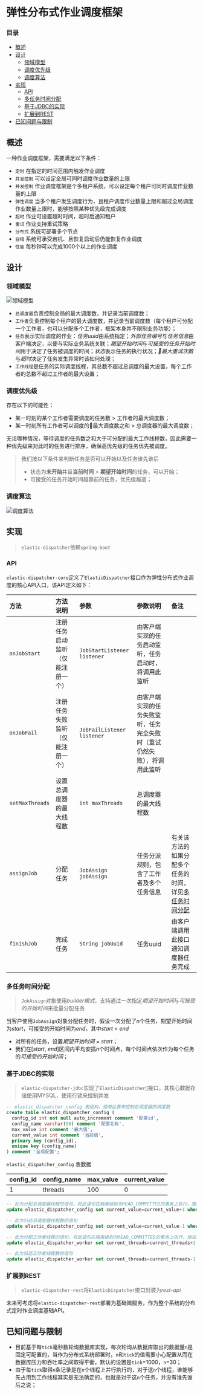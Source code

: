 # 弹性分布式作业调度框架

### 目录

- [概述](#briefing)
- [设计](#design)
  - [领域模型](#domain)
  - [调度优先级](#priority)
  - [调度算法](#algorithm)
- [实现](#implementation)
  - [API](#api)
  - [多任务时间分配](#time-assign)
  - [基于JDBC的实现](#jdbc-implementation)
  - [扩展到REST](#rest)
- [已知问题与限制](#issue)

<a name="briefing"></a>

## 概述

一种作业调度框架，需要满足以下条件：

* `定时` 在指定的时间范围内触发作业调度
* `并发控制` 可以设定全局可同时调度作业数量的上限
* `并发控制` 作业调度框架是个多租户系统，可以设定每个租户可同时调度作业数量的上限
* `弹性调度` 当多个租户发生调度行为，且租户调度作业数量上限和超过全局调度作业数量上限时，能够按照某种优先级完成调度
* `超时` 作业可设置超时时间，超时后通知租户
* `重试` 作业支持重试策略
* `分布式` 系统可部署多个节点
* `容错` 系统可承受宕机、且恢复启动后仍能恢复作业调度
* `性能` 每秒钟可以完成1000个以上的作业调度

<a name="design"></a>

## 设计

<a name="domain"></a>

### 领域模型

![领域模型](uml/domain.png)

* `总调度器`负责控制全局的最大调度数，并记录当前调度数；
* `工作者`负责控制每个租户的最大调度数，并记录当前调度数（每个租户可分配一个工作者，也可以分配多个工作者，框架本身并不限制业务功能）；
* `任务`表示实际调度的作业：*任务uuid*由系统指定；*外部任务编号*与*任务信息*由客户端决定，以便与实际业务系统关联；*期望开始时间*与*可接受的任务开始时间*用于决定了任务被调度的时间；*状态*表示任务的执行状况；*最大重试次数*与*超时*决定了任务发生异常时该如何处理；
* `工作线程`是任务的实际调度线程，其总数不超过总调度的最大设置，每个工作者的总数不超过工作者的最大设置；

<a name="priority"></a>

### 调度优先级

存在以下的可能性：
* 某一时刻的某个工作者需要调度的任务数 > 工作者的最大调度数；
* 某一时刻所有工作者可以调度的最大调度数之和 > 总调度器的最大调度数；

无论哪种情况，等待调度的任务数之和大于可分配的最大工作线程数，因此需要一种优先级来对此时的任务进行排序，确保高优先级的任务优先被调度。

> 我们按以下条件来判断任务是否可以开始以及任务谁先谁后
> * 状态为**未开始**并且**当前时间** > **期望开始时间**的任务，可以开始；
> * 可接受的任务开始时间越靠前的任务，优先级越高；

<a name="algorithm"></a>

### 调度算法

![调度算法](uml/algorithm.png)

<a name="implementation"></a>

## 实现

> `elastic-dispatcher`依赖`spring-boot`

<a name="api"></a>

### API

`elastic-dispatcher-core`定义了`ElasticDispatcher`接口作为弹性分布式作业调度的核心API入口，该API定义如下：

方法 | 方法说明 | 参数 | 参数说明 | 备注
:-- | :-- | :-- | :-- | :--
`onJobStart` | 注册任务启动监听（仅能注册一个）| `JobStartListener listener` | 由客户端实现的任务启动监听，任务启动时，将调用此监听 |
`onJobFail` | 注册任务失败监听（仅能注册一个）| `JobFailListener listener` | 由客户端实现的任务失败监听，任务完全失败时（重试仍然失败），将调用此监听 |
`setMaxThreads` | 设置总调度器的最大线程数 | `int maxThreads` | 总调度器的最大线程数 |
`assignJob` | 分配任务 | `JobAssign jobAssign` | 任务分派规则，包含了工作者及多个任务信息 | 有关该方法的如果分配多个任务的时间，详见[多任务时间分配](#time-assign)
`finishJob` | 完成任务 | `String jobUuid` | 任务uuid | 由客户端调用此接口通知调度器任务完成

<a name="time-assign">

### 多任务时间分配

> `JobAssign`对象使用*builder模式*，支持通过一次指定*期望开始时间*与*可接受的开始时间*来批量分配任务

当客户使用`JobAssign`对象分配任务时，假设一次分配了*n*个任务，期望开始时间为*start*，可接受的开始时间为*end*，其中*start* < *end*

* 对所有的任务，设置*期望开始时间* = *start*；
* 我们在[*start*, *end*]区间内平均安插*n*个时间点，每个时间点依次作为每个任务的*可接受的开始时间*；

<a name="jdbc-implementation"></a>

### 基于JDBC的实现

> `elastic-dispatcher-jdbc`实现了`ElasticDispatcher`接口，其核心数据存储使用MYSQL，使用行锁来控制并发

```sql
-- elastic_dispatcher_config 表结构，使用此表来控制总调度器的调度数
create table elastic_dispatcher_config (
  config_id int not null auto_increment comment '配置id',
  config_name varchar(50) comment '配置名称',
  max_value int comment '最大值',
  current_value int comment '当前值',
  primary key (config_id),
  unique key (config_name)
) comment '全局配置';
```

`elastic_dispatcher_config` 表数据

config_id | config_name | max_value | current_value
:-- | :-- | :-- | :--
1 | threads | 100 | 0

```sql
-- 此为分配总调度器线程的语句，将此语句在隔离级别为READ_COMMITTED的事务上执行，施加行锁
update elastic_dispatcher_config set current_value=current_value+1 where config_name='thread' and current_value<max_value;

-- 此为归还总调度器线程数的语句
update elastic_dispatcher_config set current_value=current_value-1 where config_name='thread' and current_value>0;

-- 此为分配工作者线程的语句，将此语句在隔离级别为READ_COMMITTED的事务上执行，施加行锁
update elastic_dispatcher_worker set current_threads=current_threads+1 where worker_id=#{worker_id} and current_threads>max_threads;

-- 此为归还工作者线程数的语句
update elastic_dispatcher_worker set current_threads=current_threads-1 where worker_id=#{worker_id} and current_threads>0;
```

<a name="rest"></a>

### 扩展到REST

> `elastic-dispatcher-rest`将`ElasticDispatcher`接口封装为*rest-api*

未来可考虑将`elastic-dispatcher-rest`部署为基础微服务，作为整个系统的分布式定时作业调度基础API。

<a name="issue"></a>

## 已知问题与限制

* 目前基于每`tick`毫秒数轮询数据库实现，每次轮询从数据库取出的数据量`n`是固定可配置的，当作为分布式系统部署时，`n`和`tick`的值需要小心配置从而在数据库压力和吞吐率之间取得平衡，默认的设置是`tick`=1000，`n`=30；
* 由于每`tick`取得`n`条记录是在`n`个线程上并行执行的，对于这`n`个线程，谁能够先占用到工作线程其实是无法确定的，也就是对于这`n`个任务，并没有谁先谁后之说；
